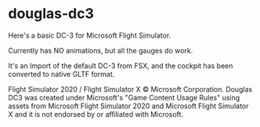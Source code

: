 # douglas-dc3



Here's a basic DC-3 for Microsoft Flight Simulator.

Currently has NO animations, but all the gauges do work.

It's an Import of the default DC-3 from FSX, and the cockpit has been converted to native GLTF format.

Flight Simulator 2020 / Flight Simulator X © Microsoft Corporation. Douglas DC3 was created under Microsoft's "Game Content Usage Rules" using assets from Microsoft Flight Simulator 2020 and Microsoft Flight Simulator X and it is not endorsed by or affiliated with Microsoft.

